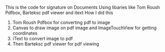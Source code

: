 This is the code for signature on Documents
Using libaries like Tom Roush Pdfbox, Barteksc pdf viewer and itext 
How I did this
1. Tom Roush Pdfbox for converting pdf to image
2. Canvas to draw image on pdf image and ImageTouchView for getting coordinates
3. iText to convert image to pdf
4. Then Barteksc pdf viewer for pdf viewing


